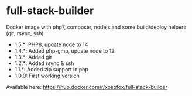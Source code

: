 # full-stack-builder
Docker image with php7, composer, nodejs and some build/deploy helpers (git, rsync, ssh)

* 1.5.*: PHP8, update node to 14
* 1.4.*: Added php-gmp, update node to 12
* 1.3.*: Added git
* 1.2.*: Added rsync & ssh
* 1.1.*: Added zip support in php
* 1.0.0: First working version

Available here: https://hub.docker.com/r/xosofox/full-stack-builder
